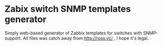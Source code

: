 # Zabix switch SNMP templates generator

Simply web-based generator of Zabbix templates for switches with SNMP-support.
All files was catch away from http://ross.vc/ , I hope it's legal.
